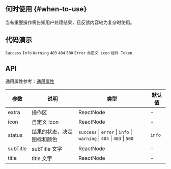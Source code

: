 
## 何时使用 {#when-to-use}

当有重要操作需告知用户处理结果，且反馈内容较为复杂时使用。

## 代码演示

<!-- prettier-ignore -->
<code src="./demo/success.tsx">Success</code>
<code src="./demo/info.tsx">Info</code>
<code src="./demo/warning.tsx">Warning</code>
<code src="./demo/403.tsx">403</code>
<code src="./demo/404.tsx">404</code>
<code src="./demo/500.tsx">500</code>
<code src="./demo/error.tsx">Error</code>
<code src="./demo/customIcon.tsx">自定义 icon</code>
<code src="./demo/component-token.tsx" debug>组件 Token</code>

## API

通用属性参考：[通用属性](/docs/react/common-props)

| 参数 | 说明 | 类型 | 默认值 |
| --- | --- | --- | --- |
| extra | 操作区 | ReactNode | - |
| icon | 自定义 icon | ReactNode | - |
| status | 结果的状态，决定图标和颜色 | `success` \| `error` \| `info` \| `warning` \| `404` \| `403` \| `500` | `info` |
| subTitle | subTitle 文字 | ReactNode | - |
| title | title 文字 | ReactNode | - |


